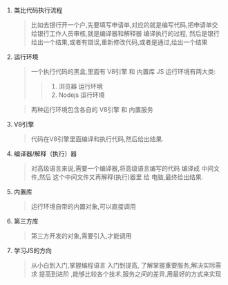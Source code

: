 1. 类比代码执行流程
    > 比如去银行开一个户,先要填写申请单,对应的就是编写代码,把申请单交给银行工作人员审核,就是编译器和解释器 编译执行的过程, 然后是银行给出一个结果,或者有错误,重新修改代码,或者是通过,给出一个结果
2. 运行环境
    >一个执行代码的黑盒,里面有 V8引擎 和 内置库
    >JS 运行环境有两大类:
    >>1. 浏览器 运行环境
    >>2. Nodejs 运行环境

    >两种运行环境包含各自的 V8引擎 和 内置服务


3. V8引擎
    > 代码在V8引擎里面编译和执行代码,然后给出结果.


4. 编译器/解释（执行）器
    >对高级语言来说,需要一个编译器,将高级语言编写的代码 编译成 中间文件,然后 这个中间文件又再解释(执行)器里 给 电脑,最终给出结果.


5. 内置库
    >运行环境自带的内置对象,可以直接调用
6. 第三方库
    > 第三方开发的对象,需要引入,才能调用

7. 学习JS的方向
    > 从小白到入门,掌握编程语言
    >入门到提高, 了解掌握重要服务,解决实际需求
    >提高到进阶 ,能够比较各个技术,服务之间的差异,用最好的方式来实现
